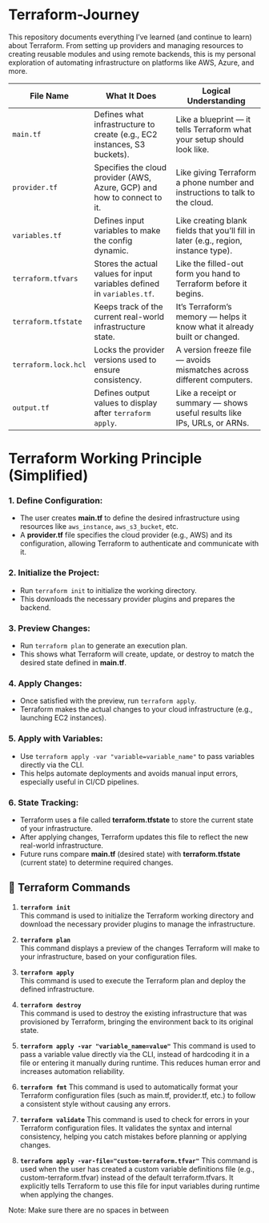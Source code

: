 # Terraform-Journey
This repository documents everything I’ve learned (and continue to learn) about Terraform. From setting up providers and managing resources to creating reusable modules and using remote backends, this is my personal exploration of automating infrastructure on platforms like AWS, Azure, and more.

| File Name            | What It Does                                                                 | Logical Understanding                                                                 |
|----------------------|------------------------------------------------------------------------------|----------------------------------------------------------------------------------------|
| `main.tf`            | Defines what infrastructure to create (e.g., EC2 instances, S3 buckets).     | Like a blueprint — it tells Terraform what your setup should look like.               |
| `provider.tf`        | Specifies the cloud provider (AWS, Azure, GCP) and how to connect to it.     | Like giving Terraform a phone number and instructions to talk to the cloud.           |
| `variables.tf`       | Defines input variables to make the config dynamic.                          | Like creating blank fields that you’ll fill in later (e.g., region, instance type).   |
| `terraform.tfvars`   | Stores the actual values for input variables defined in `variables.tf`.       | Like the filled-out form you hand to Terraform before it begins.                      |
| `terraform.tfstate`  | Keeps track of the current real-world infrastructure state.                  | It’s Terraform’s memory — helps it know what it already built or changed.             |
| `terraform.lock.hcl` | Locks the provider versions used to ensure consistency.                      | A version freeze file — avoids mismatches across different computers.                 |
| `output.tf`          | Defines output values to display after `terraform apply`.                    | Like a receipt or summary — shows useful results like IPs, URLs, or ARNs.             |

# Terraform Working Principle (Simplified)

### 1. Define Configuration:
- The user creates **main.tf** to define the desired infrastructure using resources like `aws_instance`, `aws_s3_bucket`, etc.
- A **provider.tf** file specifies the cloud provider (e.g., AWS) and its configuration, allowing Terraform to authenticate and communicate with it.

### 2. Initialize the Project:
- Run `terraform init` to initialize the working directory.
- This downloads the necessary provider plugins and prepares the backend.

### 3. Preview Changes:
- Run `terraform plan` to generate an execution plan.
- This shows what Terraform will create, update, or destroy to match the desired state defined in **main.tf**.

### 4. Apply Changes:
- Once satisfied with the preview, run `terraform apply`.
- Terraform makes the actual changes to your cloud infrastructure (e.g., launching EC2 instances).

### 5. Apply with Variables:
- Use `terraform apply -var "variable=variable_name"` to pass variables directly via the CLI.
- This helps automate deployments and avoids manual input errors, especially useful in CI/CD pipelines.

### 6. State Tracking:
- Terraform uses a file called **terraform.tfstate** to store the current state of your infrastructure.
- After applying changes, Terraform updates this file to reflect the new real-world infrastructure.
- Future runs compare **main.tf** (desired state) with **terraform.tfstate** (current state) to determine required changes.

## 🚀 Terraform Commands

1. **`terraform init`**  
   This command is used to initialize the Terraform working directory and download the necessary provider plugins to manage the infrastructure.

2. **`terraform plan`**  
   This command displays a preview of the changes Terraform will make to your infrastructure, based on your configuration files.

3. **`terraform apply`**  
   This command is used to execute the Terraform plan and deploy the defined infrastructure.

4. **`terraform destroy`**  
   This command is used to destroy the existing infrastructure that was provisioned by Terraform, bringing the environment back to its original state.

5. **`terraform apply -var "variable_name=value"`**
This command is used to pass a variable value directly via the CLI, instead of hardcoding it in a file or entering it manually during runtime. This reduces human error and increases automation reliability.

6. **`terraform fmt`**
This command is used to automatically format your Terraform configuration files (such as main.tf, provider.tf, etc.) to follow a consistent style without causing any errors.

7. **`terraform validate`**
This command is used to check for errors in your Terraform configuration files. It validates the syntax and internal consistency, helping you catch mistakes before planning or applying changes.

8. **`terraform apply -var-file="custom-terraform.tfvar"`**
This command is used when the user has created a custom variable definitions file (e.g., custom-terraform.tfvar) instead of the default terraform.tfvars. It explicitly tells Terraform to use this file for input variables during runtime when applying the changes.

Note: Make sure there are no spaces in between 
